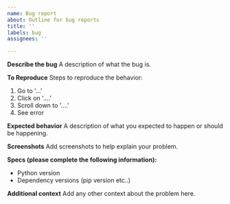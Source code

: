 ```yaml
---
name: Bug report
about: Outline for bug reports
title: ''
labels: bug
assignees: ''

---
```


**Describe the bug**
A description of what the bug is.

**To Reproduce**
Steps to reproduce the behavior:
1. Go to '...'
2. Click on '....'
3. Scroll down to '....'
4. See error

**Expected behavior**
A description of what you expected to happen or should be happening.

**Screenshots**
Add screenshots to help explain your problem.

**Specs (please complete the following information):**
 - Python version
- Dependency versions (pip version etc..)


**Additional context**
Add any other context about the problem here.
